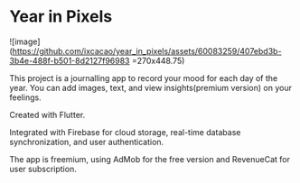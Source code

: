 # Year in Pixels

![image](https://github.com/ixcacao/year_in_pixels/assets/60083259/407ebd3b-3b4e-488f-b501-8d2127f96983 =270x448.75)



This project is a journalling app to record your mood for each day of the year. You can add images, text, and view insights(premium version) on your feelings.

Created with Flutter. 

Integrated with Firebase for cloud storage, real-time database synchronization, and user authentication.  

The app is freemium, using AdMob for the free version and RevenueCat for user subscription.
